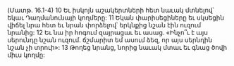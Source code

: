 (Մատթ. 16.1-4)
10 Եւ իսկոյն աշակերտների հետ նաւակ մտնելով՝ եկաւ Դաղմանունայի կողմերը: 11 Եկան փարիսեցիները եւ սկսեցին վիճել նրա հետ եւ նրան փորձելով՝ երկնքից նշան էին ուզում նրանից: 12 Եւ նա իր հոգում զայրացաւ եւ ասաց. «Ինչո՞ւ է այս սերունդը նշան ուզում. ճշմարիտ եմ ասում ձեզ, որ այս սերնդին նշան չի տրուի»: 13 Թողեց նրանց, նորից նաւակ մտաւ եւ գնաց ծովի միւս կողմը:
